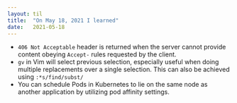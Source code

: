 ```yaml
---
layout: til
title:  "On May 18, 2021 I learned"
date:   2021-05-18
---
```


- `406 Not Acceptable` header is returned when the server cannot provide content obeying `Accept-` rules requested by the client.
- `gv` in Vim will select previous selection, especially useful when doing multiple replacements over a single selection. This can also be achieved using `:*s/find/subst/`
- You can schedule Pods in Kubernetes to lie on the same node as another application by utilizing pod affinity settings.